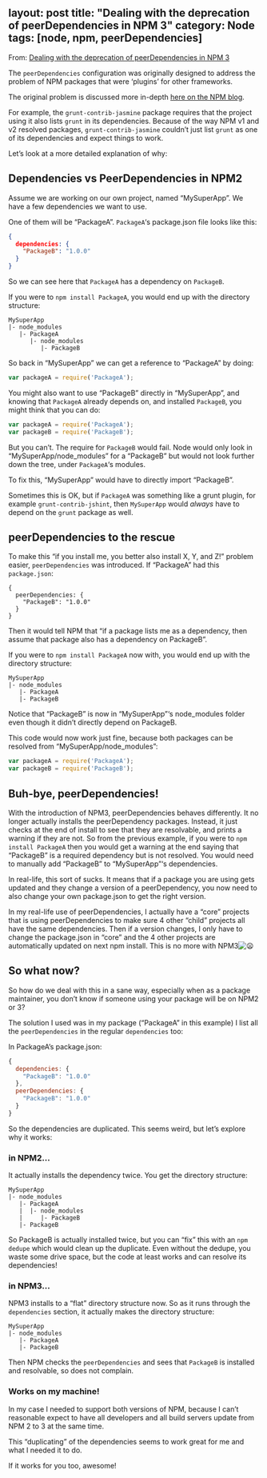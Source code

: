 layout: post
title: "Dealing with the deprecation of peerDependencies in NPM 3"
category: Node
tags: [node, npm, peerDependencies]
---

From: [Dealing with the deprecation of peerDependencies in NPM 3](https://codingwithspike.wordpress.com/2016/01/21/dealing-with-the-deprecation-of-peerdependencies-in-npm-3/)

The `peerDependencies` configuration was originally designed to address the problem of NPM packages that were ‘plugins’ for other frameworks.

The original problem is discussed more in-depth [here on the NPM blog](https://nodejs.org/en/blog/npm/peer-dependencies/).

For example, the `grunt-contrib-jasmine` package requires that the project using it also lists `grunt` in its dependencies. Because of the way NPM v1 and v2 resolved packages, `grunt-contrib-jasmine` couldn’t just list `grunt` as one of its dependencies and expect things to work.

Let’s look at a more detailed explanation of why:

## Dependencies vs PeerDependencies in NPM2

Assume we are working on our own project, named “MySuperApp”. We have a few dependencies we want to use.

One of them will be “PackageA”. `PackageA`‘s package.json file looks like this:

```json
{
  dependencies: {
    "PackageB": "1.0.0"
  }
}
```

So we can see here that `PackageA` has a dependency on `PackageB`.

If you were to `npm install PackageA`, you would end up with the directory structure:

```
MySuperApp
|- node_modules
   |- PackageA
      |- node_modules
         |- PackageB
```

So back in “MySuperApp” we can get a reference to “PackageA” by doing:


```js
var packageA = require('PackageA');
```

You might also want to use “PackageB” directly in “MySuperApp”, and knowing that `PackageA` already depends on, and installed `PackageB`, you might think that you can do:

```js
var packageA = require('PackageA');
var packageB = require('PackageB');
```

But you can’t. The require for `PackageB` would fail. Node would only look in “MySuperApp/node_modules” for a “PackageB” but would not look further down the tree, under `PackageA`‘s modules.

To fix this, “MySuperApp” would have to directly import “PackageB”.

Sometimes this is OK, but if `PackageA` was something like a grunt plugin, for example `grunt-contrib-jshint`, then `MySuperApp` would _always_ have to depend on the `grunt` package as well.

## peerDependencies to the rescue

To make this “if you install me, you better also install X, Y, and Z!” problem easier, `peerDependencies` was introduced. If “PackageA” had this `package.json`:

```
{
  peerDependencies: {
    "PackageB": "1.0.0"
  }
}
```

Then it would tell NPM that “if a package lists me as a dependency, then assume that package also has a dependency on PackageB”.

If you were to `npm install PackageA` now with, you would end up with the directory structure:

```
MySuperApp
|- node_modules
   |- PackageA
   |- PackageB
```

Notice that “PackageB” is now in “MySuperApp”‘s node_modules folder even though it didn’t directly depend on PackageB.

This code would now work just fine, because both packages can be resolved from “MySuperApp/node_modules”:

```js
var packageA = require('PackageA');
var packageB = require('PackageB');
```

## Buh-bye, peerDependencies!

With the introduction of NPM3, peerDependencies behaves differently. It no longer actually installs the peerDependency packages. Instead, it just checks at the end of install to see that they are resolvable, and prints a warning if they are not. So from the previous example, if you were to `npm install PackageA` then you would get a warning at the end saying that “PackageB” is a required dependency but is not resolved. You would need to manually add “PackageB” to “MySuperApp”‘s dependencies.

In real-life, this sort of sucks. It means that if a package you are using gets updated and they change a version of a peerDependency, you now need to also change your own package.json to get the right version.

In my real-life use of peerDependencies, I actually have a “core” projects that is using peerDependencies to make sure 4 other “child” projects all have the same dependencies. Then if a version changes, I only have to change the package.json in “core” and the 4 other projects are automatically updated on next npm install. This is no more with NPM3![😦](https://s0.wp.com/wp-content/mu-plugins/wpcom-smileys/twemoji/2/svg/1f626.svg)

## So what now?

So how do we deal with this in a sane way, especially when as a package maintainer, you don’t know if someone using your package will be on NPM2 or 3?

The solution I used was in my package (“PackageA” in this example) I list all the `peerDependencies` in the regular `dependencies` too:

In PackageA’s package.json:

```js
{
  dependencies: {
    "PackageB": "1.0.0"
  },
  peerDependencies: {
    "PackageB": "1.0.0"
  }
}
```

So the dependencies are duplicated. This seems weird, but let’s explore why it works:

### in NPM2…

It actually installs the dependency twice. You get the directory structure:

```
MySuperApp
|- node_modules
   |- PackageA
   |  |- node_modules
   |     |- PackageB
   |- PackageB
```

So PackageB is actually installed twice, but you can “fix” this with an `npm dedupe` which would clean up the duplicate. Even without the dedupe, you waste some drive space, but the code at least works and can resolve its dependencies!

### in NPM3…

NPM3 installs to a “flat” directory structure now. So as it runs through the `dependencies` section, it actually makes the directory structure:

```
MySuperApp
|- node_modules
   |- PackageA
   |- PackageB
```

Then NPM checks the `peerDependencies` and sees that `PackageB` is installed and resolvable, so does not complain.

### Works on my machine!

In my case I needed to support both versions of NPM, because I can’t reasonable expect to have all developers and all build servers update from NPM 2 to 3 at the same time.

This “duplicating” of the dependencies seems to work great for me and what I needed it to do.

If it works for you too, awesome!
